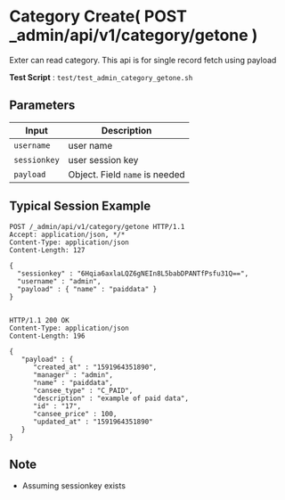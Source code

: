 # Category Create( POST _admin/api/v1/category/getone )

Exter can read category. This api is for single record fetch using payload

**Test Script** : `test/test_admin_category_getone.sh`

## Parameters

| Input | Description |
| ---- | ----------- |
| `username` | user name |
| `sessionkey` | user session key |
| `payload` | Object. Field `name` is needed |

## Typical Session Example

```
POST /_admin/api/v1/category/getone HTTP/1.1
Accept: application/json, */*
Content-Type: application/json
Content-Length: 127

{
  "sessionkey" : "6Hqia6axlaLQZ6gNEIn8L5babDPANTfPsfu31Q==",
  "username" : "admin",
  "payload" : { "name" : "paiddata" }
}


HTTP/1.1 200 OK
Content-Type: application/json
Content-Length: 196

{
   "payload" : {
      "created_at" : "1591964351890",
      "manager" : "admin",
      "name" : "paiddata",
      "cansee_type" : "C_PAID",
      "description" : "example of paid data",
      "id" : "17",
      "cansee_price" : 100,
      "updated_at" : "1591964351890"
   }
}
```
## Note

- Assuming sessionkey exists

